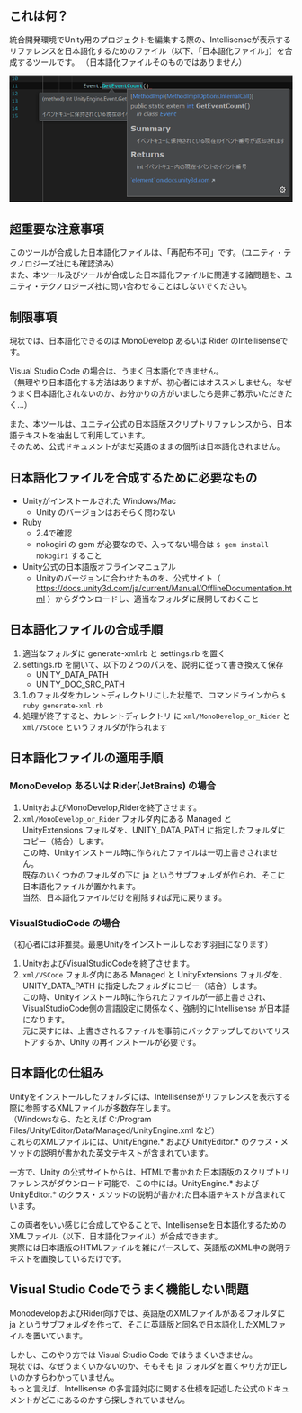 ## これは何？

統合開発環境でUnity用のプロジェクトを編集する際の、Intellisenseが表示するリファレンスを日本語化するためのファイル（以下、「日本語化ファイル」）を合成するツールです。
（日本語化ファイルそのものではありません）

![](./doc/rider.png)

## 超重要な注意事項

このツールが合成した日本語化ファイルは、「再配布不可」です。（ユニティ・テクノロジーズ社にも確認済み）  
また、本ツール及びツールが合成した日本語化ファイルに関連する諸問題を、ユニティ・テクノロジーズ社に問い合わせることはしないでください。


## 制限事項

現状では、日本語化できるのは MonoDevelop あるいは Rider のIntellisenseです。

Visual Studio Code の場合は、うまく日本語化できません。  
（無理やり日本語化する方法はありますが、初心者にはオススメしません。なぜうまく日本語化されないのか、お分かりの方がいましたら是非ご教示いただきたく…）

また、本ツールは、ユニティ公式の日本語版スクリプトリファレンスから、日本語テキストを抽出して利用しています。  
そのため、公式ドキュメントがまだ英語のままの個所は日本語化されません。


## 日本語化ファイルを合成するために必要なもの

- Unityがインストールされた Windows/Mac
  - Unity のバージョンはおそらく問わない
- Ruby
  - 2.4で確認
  - nokogiri の gem が必要なので、入ってない場合は `$ gem install nokogiri` すること
- Unity公式の日本語版オフラインマニュアル
  - Unityのバージョンに合わせたものを、公式サイト（ https://docs.unity3d.com/ja/current/Manual/OfflineDocumentation.html ）からダウンロードし、適当なフォルダに展開しておくこと


## 日本語化ファイルの合成手順

1. 適当なフォルダに generate-xml.rb と settings.rb を置く
2. settings.rb を開いて、以下の２つのパスを、説明に従って書き換えて保存
   - UNITY_DATA_PATH
   - UNITY_DOC_SRC_PATH  
3. 1.のフォルダをカレントディレクトリにした状態で、コマンドラインから
   `$ ruby generate-xml.rb`
4. 処理が終了すると、カレントディレクトリ に `xml/MonoDevelop_or_Rider` と `xml/VSCode` というフォルダが作られます


## 日本語化ファイルの適用手順

### MonoDevelop あるいは Rider(JetBrains) の場合

1. UnityおよびMonoDevelop,Riderを終了させます。
2. `xml/MonoDevelop_or_Rider` フォルダ内にある Managed と UnityExtensions フォルダを、UNITY_DATA_PATH に指定したフォルダにコピー（結合）します。  
この時、Unityインストール時に作られたファイルは一切上書きされません。  
既存のいくつかのフォルダの下に ja というサブフォルダが作られ、そこに日本語化ファイルが置かれます。  
当然、日本語化ファイルだけを削除すれば元に戻ります。


### VisualStudioCode の場合

（初心者には非推奨。最悪Unityをインストールしなおす羽目になります）

1. UnityおよびVisualStudioCodeを終了させます。
2. `xml/VSCode` フォルダ内にある Managed と UnityExtensions フォルダを、UNITY_DATA_PATH に指定したフォルダにコピー（結合）します。  
この時、Unityインストール時に作られたファイルが一部上書きされ、VisualStudioCode側の言語設定に関係なく、強制的にIntellisense が日本語になります。  
元に戻すには、上書きされるファイルを事前にバックアップしておいてリストアするか、Unity の再インストールが必要です。


## 日本語化の仕組み

Unityをインストールしたフォルダには、Intellisenseがリファレンスを表示する際に参照するXMLファイルが多数存在します。  
（Windowsなら、たとえば C:/Program Files/Unity/Editor/Data/Managed/UnityEngine.xml など）  
これらのXMLファイルには、UnityEngine.* および UnityEditor.* のクラス・メソッドの説明が書かれた英文テキストが含まれています。  

一方で、Unity の公式サイトからは、HTMLで書かれた日本語版のスクリプトリファレンスがダウンロード可能で、この中には。UnityEngine.* および UnityEditor.* のクラス・メソッドの説明が書かれた日本語テキストが含まれています。

この両者をいい感じに合成してやることで、Intellisenseを日本語化するためのXMLファイル（以下、日本語化ファイル）が合成できます。  
実際には日本語版のHTMLファイルを雑にパースして、英語版のXML中の説明テキストを置換しているだけです。


## Visual Studio Codeでうまく機能しない問題

MonodevelopおよびRider向けでは、英語版のXMLファイルがあるフォルダに ja というサブフォルダを作って、そこに英語版と同名で日本語化したXMLファイルを置いています。

しかし、このやり方では Visual Studio Code ではうまくいきません。  
現状では、なぜうまくいかないのか、そもそも ja フォルダを置くやり方が正しいのかすらわかっていません。  
もっと言えば、Intellisense の多言語対応に関する仕様を記述した公式のドキュメントがどこにあるのかすら探しきれていません。  
